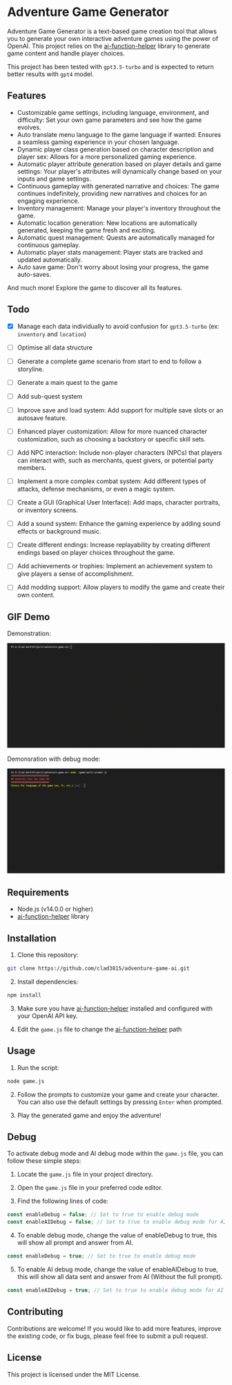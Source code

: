 # Adventure Game Generator

Adventure Game Generator is a text-based game creation tool that allows you to generate your own interactive adventure games using the power of OpenAI. This project relies on the [ai-function-helper](https://github.com/Clad3815/ai-function-helper/) library to generate game content and handle player choices.

This project has been tested with `gpt3.5-turbo` and is expected to return better results with `gpt4` model.

## Features

- Customizable game settings, including language, environment, and difficulty: Set your own game parameters and see how the game evolves.
- Auto translate menu language to the game language if wanted: Ensures a seamless gaming experience in your chosen language.
- Dynamic player class generation based on character description and player sex: Allows for a more personalized gaming experience.
- Automatic player attribute generation based on player details and game settings: Your player's attributes will dynamically change based on your inputs and game settings.
- Continuous gameplay with generated narrative and choices: The game continues indefinitely, providing new narratives and choices for an engaging experience.
- Inventory management: Manage your player's inventory throughout the game.
- Automatic location generation: New locations are automatically generated, keeping the game fresh and exciting.
- Automatic quest management: Quests are automatically managed for continuous gameplay.
- Automatic player stats management: Player stats are tracked and updated automatically.
- Auto save game: Don't worry about losing your progress, the game auto-saves.

And much more! Explore the game to discover all its features.


## Todo

- [x] Manage each data individually to avoid confusion for `gpt3.5-turbo` (ex: `inventory` and `location`)
- [ ] Optimise all data structure 
- [ ] Generate a complete game scenario from start to end to follow a storyline.
- [ ] Generate a main quest to the game
- [ ] Add sub-quest system
- [ ] Improve save and load system: Add support for multiple save slots or an autosave feature.
- [ ] Enhanced player customization: Allow for more nuanced character customization, such as choosing a backstory or specific skill sets.
- [ ] Add NPC interaction: Include non-player characters (NPCs) that players can interact with, such as merchants, quest givers, or potential party members.
- [ ] Implement a more complex combat system: Add different types of attacks, defense mechanisms, or even a magic system.
- [ ] Create a GUI (Graphical User Interface): Add maps, character portraits, or inventory screens.
- [ ] Add a sound system: Enhance the gaming experience by adding sound effects or background music.
- [ ] Create different endings: Increase replayability by creating different endings based on player choices throughout the game.
- [ ] Add achievements or trophies: Implement an achievement system to give players a sense of accomplishment.
- [ ] Add modding support: Allow players to modify the game and create their own content.


## GIF Demo

Demonstration:

![Demo](https://github.com/Clad3815/adventure-game-ai/blob/master/gif/demo.gif)

Demonsration with debug mode:

![Demo Debug](https://github.com/Clad3815/adventure-game-ai/blob/master/gif/demo_debug.gif)


## Requirements

- Node.js (v14.0.0 or higher)
- [ai-function-helper](https://github.com/Clad3815/ai-function-helper/) library


## Installation

1. Clone this repository:

```bash
git clone https://github.com/clad3815/adventure-game-ai.git
```

2. Install dependencies:

```bash
npm install
```

3. Make sure you have [ai-function-helper](https://github.com/Clad3815/ai-function-helper/) installed and configured with your OpenAI API key.

4. Edit the `game.js` file to change the [ai-function-helper](https://github.com/Clad3815/ai-function-helper/) path


## Usage

1. Run the script:

```bash
node game.js
```

2. Follow the prompts to customize your game and create your character. You can also use the default settings by pressing `Enter` when prompted.

3. Play the generated game and enjoy the adventure!

## Debug
To activate debug mode and AI debug mode within the `game.js` file, you can follow these simple steps:

1. Locate the `game.js` file in your project directory.

2. Open the `game.js` file in your preferred code editor.

3. Find the following lines of code:

```javascript
const enableDebug = false; // Set to true to enable debug mode
const enableAIDebug = false; // Set to true to enable debug mode for AI request/answer

```

4. To enable debug mode, change the value of enableDebug to true, this will show all prompt and answer from AI.

```javascript
const enableDebug = true; // Set to true to enable debug mode
```

5. To enable AI debug mode, change the value of enableAIDebug to true, this will show all data sent and answer from AI (Without the full prompt).

```javascript
const enableAIDebug = true; // Set to true to enable debug mode for AI request/answer
```



## Contributing

Contributions are welcome! If you would like to add more features, improve the existing code, or fix bugs, please feel free to submit a pull request.

## License

This project is licensed under the MIT License.